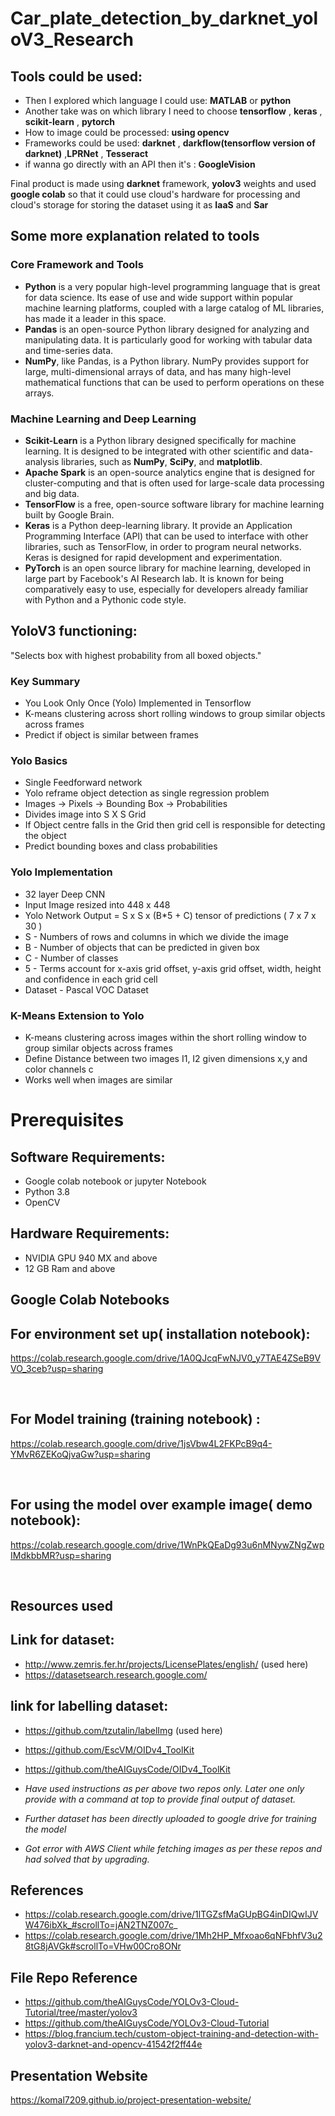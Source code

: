 # Car_plate_detection_by_darknet_yoloV3_Research


## Tools could be used:
- Then I explored which language I could use: **MATLAB** or **python**
- Another take was on which library I need to choose **tensorflow** , **keras** , **scikit-learn** , **pytorch**
- How to image could be processed: **using opencv**
- Frameworks could be used: **darknet** , **darkflow(tensorflow version of darknet)** ,**LPRNet** , **Tesseract**
- if wanna go directly with an API then it's : **GoogleVision**

Final product is made using **darknet** framework, **yolov3** weights and used **google colab** so that it could use cloud's hardware for processing and cloud's storage for storing the dataset using it as **IaaS** and **Sar**

## Some more explanation related to tools

### Core Framework and Tools

- **Python** is a very popular high-level programming language that is great for data science. Its ease of use and wide support within popular machine learning platforms, coupled with a large catalog of ML libraries, has made it a leader in this space.
- **Pandas** is an open-source Python library designed for analyzing and manipulating data. It is particularly good for working with tabular data and time-series data.
- **NumPy**, like Pandas, is a Python library. NumPy provides support for large, multi-dimensional arrays of data, and has many high-level mathematical functions that can be used to perform operations on these arrays.

### Machine Learning and Deep Learning
 
 - **Scikit-Learn** is a Python library designed specifically for machine learning. It is designed to be integrated with other scientific and data-analysis libraries, such as **NumPy**, **SciPy**, and **matplotlib**.
- **Apache Spark** is an open-source analytics engine that is designed for cluster-computing and that is often used for large-scale data processing and big data.
- **TensorFlow** is a free, open-source software library for machine learning built by Google Brain.
- **Keras** is a Python deep-learning library. It provide an Application Programming Interface (API) that can be used to interface with other libraries, such as TensorFlow, in order to program neural networks. Keras is designed for rapid development and experimentation.
- **PyTorch** is an open source library for machine learning, developed in large part by Facebook's AI Research lab. It is known for being comparatively easy to use, especially for developers already familiar with Python and a Pythonic code style.

## YoloV3 functioning:

"Selects box with highest probability from all boxed objects."

### Key Summary
* You Look Only Once (Yolo) Implemented in Tensorflow
* K-means clustering across short rolling windows to group similar objects across frames
* Predict if object is similar between frames

### Yolo Basics
* Single Feedforward network
* Yolo reframe object detection as single regression problem
* Images -> Pixels -> Bounding Box -> Probabilities
* Divides image into S X S Grid
* If Object centre falls in the Grid then grid cell is responsible for detecting the object
* Predict bounding boxes and class probabilities

### Yolo Implementation
* 32 layer Deep CNN
* Input Image resized into 448 x 448
* Yolo Network Output = S x S x (B*5 + C) tensor of predictions ( 7 x 7 x 30 )
* S - Numbers of rows and columns in which we divide the image
* B - Number of objects that can be predicted in given box
* C - Number of classes
* 5 - Terms account for x-axis grid offset, y-axis grid offset, width, height and confidence in each grid cell
* Dataset - Pascal VOC Dataset

### K-Means Extension to Yolo
* K-means clustering across images within the short rolling window to group similar objects across frames
* Define Distance between two images I1, I2 given dimensions x,y and color channels c
* Works well when images are similar 

# **Prerequisites**

## Software Requirements:
  * Google colab notebook or jupyter Notebook
  * Python 3.8
  * OpenCV
  
## Hardware Requirements: 
  * NVIDIA GPU 940 MX and above
  * 12 GB Ram and above


## **Google Colab Notebooks**

## For environment set up( installation notebook):
https://colab.research.google.com/drive/1A0QJcqFwNJV0_y7TAE4ZSeB9VVO_3ceb?usp=sharing

</br>

## For Model training (training notebook) :
https://colab.research.google.com/drive/1jsVbw4L2FKPcB9q4-YMvR6ZEKoQjvaGw?usp=sharing

</br>

## For using the model over example image( demo notebook):
https://colab.research.google.com/drive/1WnPkQEaDg93u6nMNywZNgZwpIMdkbbMR?usp=sharing

</br>

## **Resources used**

## Link for dataset:
- http://www.zemris.fer.hr/projects/LicensePlates/english/  (used here) </br>
- https://datasetsearch.research.google.com/

## link for labelling dataset:

- https://github.com/tzutalin/labelImg (used here) </br>
- https://github.com/EscVM/OIDv4_ToolKit </br>
- https://github.com/theAIGuysCode/OIDv4_ToolKit </br>

- *Have used instructions as per above two repos only. Later one only provide with a command at top to provide final output of dataset.*
- *Further dataset has been directly uploaded to google drive for training the model*
- *Got error with AWS Client while fetching images as per these repos and had solved that by upgrading.*

## References
- https://colab.research.google.com/drive/1lTGZsfMaGUpBG4inDIQwIJVW476ibXk_#scrollTo=jAN2TNZ007c_ </br>
- https://colab.research.google.com/drive/1Mh2HP_Mfxoao6qNFbhfV3u28tG8jAVGk#scrollTo=VHw00Cro8ONr  </br>

## File Repo Reference
- https://github.com/theAIGuysCode/YOLOv3-Cloud-Tutorial/tree/master/yolov3   </br>
- https://github.com/theAIGuysCode/YOLOv3-Cloud-Tutorial                       </br>
- https://blog.francium.tech/custom-object-training-and-detection-with-yolov3-darknet-and-opencv-41542f2ff44e


## Presentation Website
https://komal7209.github.io/project-presentation-website/
